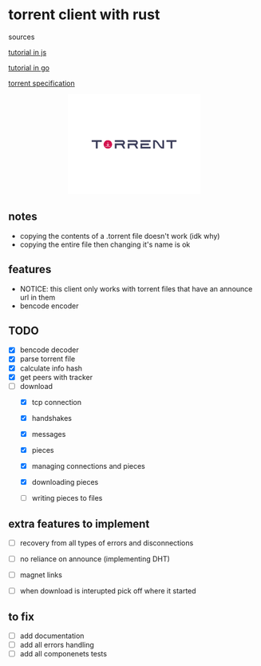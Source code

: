 # torrent client with rust

sources

[tutorial in js](https://allenkim67.github.io/programming/2016/05/04/how-to-make-your-own-bittorrent-client.html)

[tutorial in go](https://blog.jse.li/posts/torrent/)

[torrent specification](https://wiki.theory.org/BitTorrentSpecification#piece:_.3Clen.3D0009.2BX.3E.3Cid.3D7.3E.3Cindex.3E.3Cbegin.3E.3Cblock.3E)

<div align='center' styl>
    <img height='200' src='./logos/logo.svg'>
</div>


## notes
- copying the contents of a .torrent file doesn't work (idk why)
- copying the entire file then changing it's name is ok


## features
- NOTICE: this client only works with torrent files that have an announce url in them
- bencode encoder














## TODO
- [x] bencode decoder
- [x] parse torrent file
- [x] calculate info hash
- [x] get peers with tracker
- [ ] download
    - [x] tcp connection
    - [x] handshakes
    - [x] messages
    - [x] pieces
    - [x] managing connections and pieces
    - [x] downloading pieces
    - [ ] writing pieces to files


## extra features to implement
- [ ] recovery from all types of errors and disconnections
- [ ] no reliance on announce (implementing DHT)
- [ ] magnet links
- [ ] when download is interupted pick off where it started 


## to fix
- [ ] add documentation
- [ ] add all errors handling
- [ ] add all componenets tests